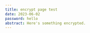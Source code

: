 ```yaml
---
title: encrypt page test
date: 2023-06-02
password: hello
abstract: Here's something encrypted.
---
```

